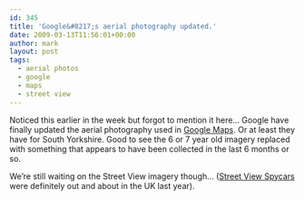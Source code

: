 ```yaml
---
id: 345
title: 'Google&#8217;s aerial photography updated.'
date: 2009-03-13T11:56:01+00:00
author: mark
layout: post
tags:
  - aerial photos
  - google
  - maps
  - street view
---
```

Noticed this earlier in the week but forgot to mention it here&#8230; Google have finally updated the aerial photography used in [Google Maps](http://maps.google.co.uk/). Or at least they have for South Yorkshire. Good to see the 6 or 7 year old imagery replaced with something that appears to have been collected in the last 6 months or so.

We&#8217;re still waiting on the Street View imagery though&#8230; ([Street View Spycars](http://www.theregister.co.uk/2008/07/15/google_spycar_map/) were definitely out and about in the UK last year).